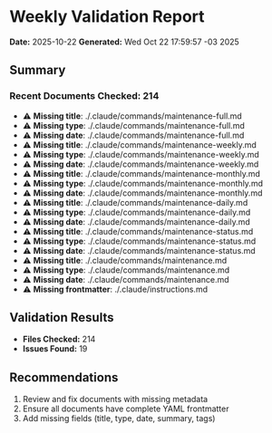 # Weekly Validation Report
**Date:** 2025-10-22
**Generated:** Wed Oct 22 17:59:57 -03 2025

## Summary

### Recent Documents Checked: 214

- ⚠️ **Missing title**: ./.claude/commands/maintenance-full.md
- ⚠️ **Missing type**: ./.claude/commands/maintenance-full.md
- ⚠️ **Missing date**: ./.claude/commands/maintenance-full.md
- ⚠️ **Missing title**: ./.claude/commands/maintenance-weekly.md
- ⚠️ **Missing type**: ./.claude/commands/maintenance-weekly.md
- ⚠️ **Missing date**: ./.claude/commands/maintenance-weekly.md
- ⚠️ **Missing title**: ./.claude/commands/maintenance-monthly.md
- ⚠️ **Missing type**: ./.claude/commands/maintenance-monthly.md
- ⚠️ **Missing date**: ./.claude/commands/maintenance-monthly.md
- ⚠️ **Missing title**: ./.claude/commands/maintenance-daily.md
- ⚠️ **Missing type**: ./.claude/commands/maintenance-daily.md
- ⚠️ **Missing date**: ./.claude/commands/maintenance-daily.md
- ⚠️ **Missing title**: ./.claude/commands/maintenance-status.md
- ⚠️ **Missing type**: ./.claude/commands/maintenance-status.md
- ⚠️ **Missing date**: ./.claude/commands/maintenance-status.md
- ⚠️ **Missing title**: ./.claude/commands/maintenance.md
- ⚠️ **Missing type**: ./.claude/commands/maintenance.md
- ⚠️ **Missing date**: ./.claude/commands/maintenance.md
- ⚠️ **Missing frontmatter**: ./.claude/instructions.md

## Validation Results

- **Files Checked:** 214
- **Issues Found:** 19


## Recommendations

1. Review and fix documents with missing metadata
2. Ensure all documents have complete YAML frontmatter
3. Add missing fields (title, type, date, summary, tags)
